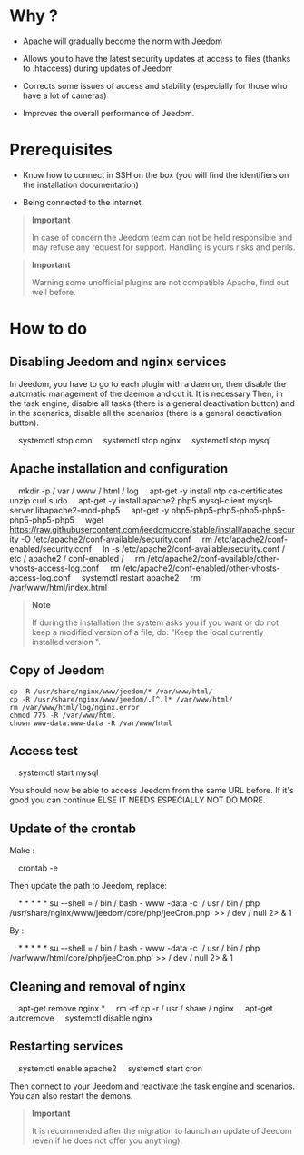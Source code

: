 Why ?
==========

-   Apache will gradually become the norm with Jeedom

-   Allows you to have the latest security updates at
    access to files (thanks to .htaccess) during updates of
    Jeedom

-   Corrects some issues of access and stability (especially for those
    who have a lot of cameras)

-   Improves the overall performance of Jeedom.

Prerequisites
=========

-   Know how to connect in SSH on the box (you will find the
    identifiers on the installation documentation)

-   Being connected to the internet.

> **Important**
>
> In case of concern the Jeedom team can not be held responsible and
> may refuse any request for support. Handling is yours
> risks and perils.

> **Important**
>
> Warning some unofficial plugins are not compatible
> Apache, find out well before.

How to do
=============

Disabling Jeedom and nginx services
------------------------------------------

In Jeedom, you have to go to each plugin with a daemon, then
disable the automatic management of the daemon and cut it. It is necessary
Then, in the task engine, disable all tasks (there is a
general deactivation button) and in the scenarios, disable all
the scenarios (there is a general deactivation button).

    systemctl stop cron
    systemctl stop nginx
    systemctl stop mysql

Apache installation and configuration
--------------------------------------

    mkdir -p / var / www / html / log
    apt-get -y install ntp ca-certificates unzip curl sudo
    apt-get -y install apache2 php5 mysql-client mysql-server libapache2-mod-php5
    apt-get -y php5-php5-php5-php5-php5-php5-php5-php5
    wget https://raw.githubusercontent.com/jeedom/core/stable/install/apache_security -O /etc/apache2/conf-available/security.conf
    rm /etc/apache2/conf-enabled/security.conf
    ln -s /etc/apache2/conf-available/security.conf / etc / apache2 / conf-enabled /
    rm /etc/apache2/conf-available/other-vhosts-access-log.conf
    rm /etc/apache2/conf-enabled/other-vhosts-access-log.conf
    systemctl restart apache2
    rm /var/www/html/index.html

> **Note**
>
> If during the installation the system asks you if you want or
> do not keep a modified version of a file, do: "Keep the local
> currently installed version ".

Copy of Jeedom
---------------

    cp -R /usr/share/nginx/www/jeedom/* /var/www/html/
    cp -R /usr/share/nginx/www/jeedom/.[^.]* /var/www/html/
    rm /var/www/html/log/nginx.error
    chmod 775 -R /var/www/html
    chown www-data:www-data -R /var/www/html

Access test
------------

    systemctl start mysql

You should now be able to access Jeedom from the same URL
before. If it's good you can continue ELSE IT NEEDS ESPECIALLY
NOT DO MORE.

Update of the crontab
-------------------------

Make :

    crontab -e

Then update the path to Jeedom, replace:

    * * * * * su --shell = / bin / bash - www -data -c '/ usr / bin / php /usr/share/nginx/www/jeedom/core/php/jeeCron.php' >> / dev / null 2> & 1

By :

    * * * * * su --shell = / bin / bash - www -data -c '/ usr / bin / php /var/www/html/core/php/jeeCron.php' >> / dev / null 2> & 1

Cleaning and removal of nginx
---------------------------------

    apt-get remove nginx *
    rm -rf cp -r / usr / share / nginx
    apt-get autoremove
    systemctl disable nginx

Restarting services
------------------------

    systemctl enable apache2
    systemctl start cron

Then connect to your Jeedom and reactivate the task engine
and scenarios. You can also restart the demons.

> **Important**
>
> It is recommended after the migration to launch an update of
> Jeedom (even if he does not offer you anything).
